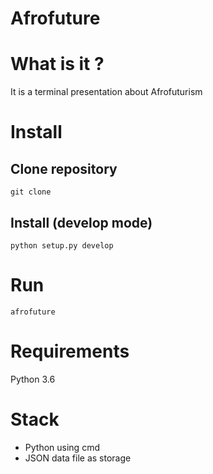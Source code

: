 # Afrofuture

# What is it ?
It is a terminal presentation about Afrofuturism

# Install

## Clone repository
```
git clone
```

## Install (develop mode)

```
python setup.py develop
```

# Run

```
afrofuture
```

# Requirements

Python 3.6

# Stack

- Python using cmd
- JSON data file as storage
